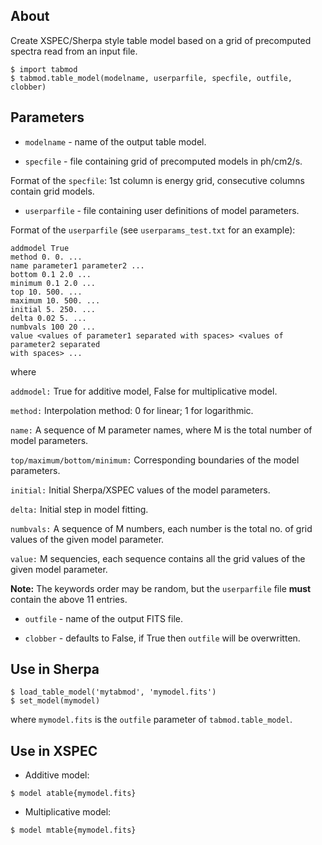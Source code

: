 ## About

Create XSPEC/Sherpa style table model based on a grid of precomputed
spectra read from an input file.

```
$ import tabmod
$ tabmod.table_model(modelname, userparfile, specfile, outfile, clobber)
```

## Parameters

* ```modelname``` - name of the output table model.

* ```specfile``` - file containing grid of precomputed models in ph/cm2/s.

Format of the ```specfile```: 1st column is energy grid, consecutive columns contain grid models.

* ```userparfile``` - file containing user definitions of model parameters.

Format of the ```userparfile``` (see ```userparams_test.txt``` for an example):

```
addmodel True
method 0. 0. ...
name parameter1 parameter2 ...
bottom 0.1 2.0 ...
minimum 0.1 2.0 ...
top 10. 500. ...
maximum 10. 500. ... 
initial 5. 250. ...
delta 0.02 5. ...
numbvals 100 20 ...
value <values of parameter1 separated with spaces> <values of parameter2 separated
with spaces> ...
```

where

```addmodel:``` True for additive model, False for multiplicative model.

```method:``` Interpolation method: 0 for linear; 1 for logarithmic.

```name:``` A sequence of M parameter names, where M is the total number of model parameters.

```top/maximum/bottom/minimum:``` Corresponding boundaries of the model parameters.

```initial:```  Initial Sherpa/XSPEC values of the model parameters.

```delta:``` Initial step in model fitting.

```numbvals:``` A sequence of M numbers, each number is the total no. of grid values of the given model parameter.

```value:``` M sequencies, each sequence contains all the grid values of the given model parameter.

**Note:** The keywords order may be random, but the ```userparfile``` file **must** contain the above 11 entries.

* ```outfile``` - name of the output FITS file.

* ```clobber``` - defaults to False, if True then ```outfile``` will be overwritten.

## Use in Sherpa

```
$ load_table_model('mytabmod', 'mymodel.fits')
$ set_model(mymodel)
```

where ```mymodel.fits``` is the ```outfile``` parameter of ```tabmod.table_model```.

## Use in XSPEC

* Additive model:

```
$ model atable{mymodel.fits}
```

* Multiplicative model:

```
$ model mtable{mymodel.fits}
```
